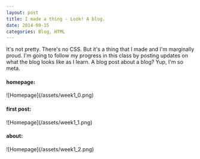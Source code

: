 ```yaml
---
layout: post
title: I made a thing - Look! A blog.
date: 2014-09-15
categories: Blog, HTML 
---
```


It's not pretty. There's no CSS. But it's a thing that I made and I'm marginally proud. I'm going to follow my progress in this class by posting updates on what the blog looks like as I learn. A blog post about a blog? Yup, I'm so meta. 

<h4>homepage:</h4>
![Homepage](/assets/week1_0.png)

<h4>first post:</h4>
![Homepage](/assets/week1_1.png)

<h4>about:</h4>
![Homepage](/assets/week1_2.png)
